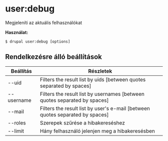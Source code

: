 # user:debug
Megjeleníti az aktuális felhasználókat

**Használat:**
```
$ drupal user:debug [options]
```

## Rendelkezésre álló beállítások
Beállítás | Részletek
-------|-------------
--uid | Filters the result list by uids [between quotes separated by spaces]
--username | Filters the result list by usernames [between quotes separated by spaces]
--mail | Filters the result list by user's e-mail [between quotes separated by spaces]
--roles | Szerepek szűrése a hibakereséshez
--limit | Hány felhasználó jelenjen meg a hibakeresésben
